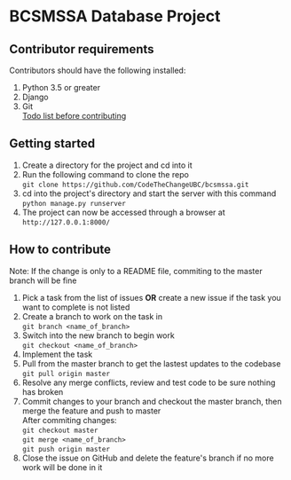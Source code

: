 # BCSMSSA Database Project

## Contributor requirements 
Contributors should have the following installed:  
1. Python 3.5 or greater  
2. Django   
3. Git  
[Todo list before contributing](https://github.com/CodeTheChangeUBC/bcsmssa/wiki/files/todo.pdf)
## Getting started
1. Create a directory for the project and cd into it
2. Run the following command to clone the repo  
``git clone https://github.com/CodeTheChangeUBC/bcsmssa.git``
3. cd into the project's directory and start the server with this command  
``python manage.py runserver``  
4. The project can now be accessed through a browser at  
``http://127.0.0.1:8000/``

## How to contribute
Note: If the change is only to a README file, commiting to the master branch will be fine  

1. Pick a task from the list of issues **OR** create a new issue if the task you want to complete is not listed 
2. Create a branch to work on the task in  
``git branch <name_of_branch>``
3. Switch into the new branch to begin work  
``git checkout <name_of_branch>``  
4. Implement the task
5. Pull from the master branch to get the lastest updates to the codebase  
``git pull origin master``
6. Resolve any merge conflicts, review and test code to be sure nothing has broken
8. Commit changes to your branch and checkout the master branch, then merge the feature and push to master  
After commiting changes:  
``git checkout master``  
``git merge <name_of_branch>``  
``git push origin master``
8. Close the issue on GitHub and delete the feature's branch if no more work will be done in it
